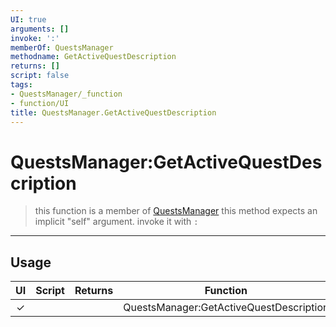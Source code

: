 ```yaml
---
UI: true
arguments: []
invoke: ':'
memberOf: QuestsManager
methodname: GetActiveQuestDescription
returns: []
script: false
tags:
- QuestsManager/_function
- function/UI
title: QuestsManager.GetActiveQuestDescription
---
```

# QuestsManager:GetActiveQuestDescription
> this function is a member of [QuestsManager](civ-6/lua/QuestsManager.md)
> this method expects an implicit "self" argument. invoke it with `:`
-----
## Usage
|  UI | Script | Returns | Function | Arguments |
|:---:|:------:|-------:|:--------:|:---------|
|✓| ||QuestsManager:GetActiveQuestDescription||
